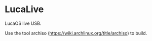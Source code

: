 # LucaLive
LucaOS live USB.

Use the tool archiso (https://wiki.archlinux.org/title/archiso) to build.
